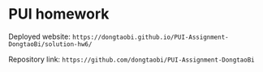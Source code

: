 # PUI homework

Deployed website: `https://dongtaobi.github.io/PUI-Assignment-DongtaoBi/solution-hw6/`

Repository link: `https://github.com/dongtaobi/PUI-Assignment-DongtaoBi`
